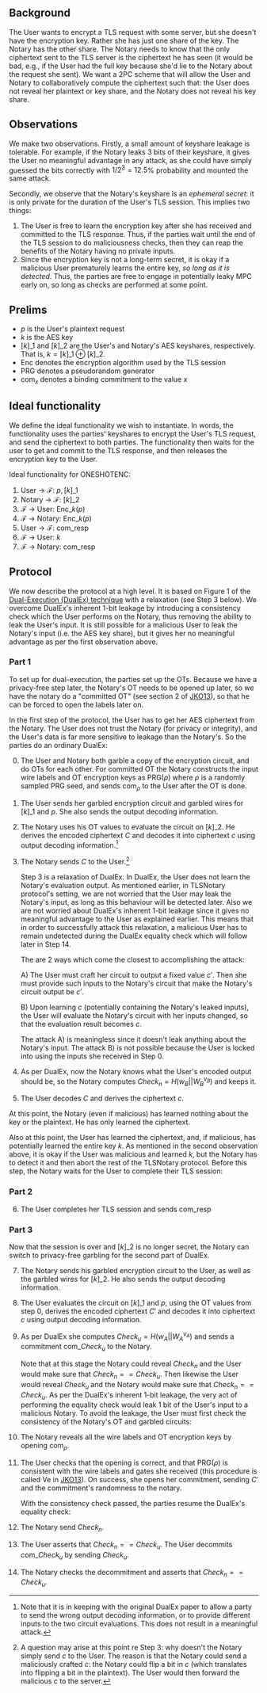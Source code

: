 ## Background

The User wants to encrypt a TLS request with some server, but she doesn't have the encryption key. Rather she has just one share of the key. The Notary has the other share. The Notary needs to know that the only ciphertext sent to the TLS server is the ciphertext he has seen (it would be bad, e.g., if the User had the full key because she'd lie to the Notary about the request she sent). We want a 2PC scheme that will allow the User and Notary to collaboratively compute the ciphertext such that: the User does not reveal her plaintext or key share, and the Notary does not reveal his key share.

## Observations

We make two observations. Firstly, a small amount of keyshare leakage is tolerable. For example, if the Notary leaks 3 bits of their keyshare, it gives the User no meaningful advantage in any attack, as she could have simply guessed the bits correctly with $1/2^3 = 12.5$% probability and mounted the same attack.

Secondly, we observe that the Notary's keyshare is an _ephemeral secret_: it is only private for the duration of the User's TLS session. This implies two things:

1. The User is free to learn the encryption key after she has received and committed to the TLS response. Thus, if the parties wait until the end of the TLS session to do maliciousness checks, then they can reap the benefits of the Notary having no private inputs.
2. Since the encryption key is not a long-term secret, it is okay if a malicious User prematurely learns the entire key, _so long as it is detected_. Thus, the parties are free to engage in potentially leaky MPC early on, so long as checks are performed at some point.

## Prelims

* $p$ is the User's plaintext request
* $k$ is the AES key
* $[k]\_1$ and $[k]\_2$ are the User's and Notary's AES keyshares, respectively. That is, $k = [k]\_1 \oplus [k]\_2$.
* $\mathsf{Enc}$ denotes the encryption algorithm used by the TLS session
* $\mathsf{PRG}$ denotes a pseudorandom generator
* $\mathsf{com}_x$ denotes a binding commitment to the value $x$

## Ideal functionality

We define the ideal functionality we wish to instantiate. In words, the functionality uses the parties' keyshares to encrypt the User's TLS request, and send the ciphertext to both parties. The functionality then waits for the user to get and commit to the TLS response, and then releases the encryption key to the User.

Ideal functionality for ONESHOTENC:

1. User → ℱ: $p, [k]\_1$
2. Notary → ℱ: $[k]\_2$
3. ℱ → User: $\mathsf{Enc}\_k(p)$
4. ℱ → Notary: $\mathsf{Enc}\_k(p)$
5. User → ℱ: $\mathsf{com}\_\mathsf{resp}$
6. ℱ → User: $k$
7. ℱ → Notary: $\mathsf{com}\_\mathsf{resp}$

## Protocol

We now describe the protocol at a high level. It is based on Figure 1 of the [Dual-Execution (DualEx) technique](https://www.cs.virginia.edu/~evans/pubs/oakland2012/quidproquotocols.pdf) with a relaxation (see Step 3 below). We overcome DualEx's inherent 1-bit leakage by introducing a consistency check which the User performs on the Notary, thus removing the ability to leak the User's input. It is still possible for a malicious User to leak the Notary's input (i.e. the AES key share), but it gives her no meaningful advantage as per the first observation above.
### Part 1

To set up for dual-execution, the parties set up the OTs. Because we have a privacy-free step later, the Notary's OT needs to be opened up later, so we have the notary do a "committed OT" (see section 2 of [JKO13](https://eprint.iacr.org/2013/073)), so that he can be forced to open the labels later on.

In the first step of the protocol, the User has to get her AES ciphertext from the Notary. The User does not trust the Notary (for privacy or integrity), and the User's data is far more sensitive to leakage than the Notary's. So the parties do an ordinary DualEx:

0. The User and Notary both garble a copy of the encryption circuit, and do OTs for each other. For committed OT the Notary constructs the input wire labels and OT encryption keys as $\mathsf{PRG}(\rho)$ where $\rho$ is a randomly sampled PRG seed, and sends $\mathsf{com}_\rho$ to the User after the OT is done.
1. The User sends her garbled encryption circuit and garbled wires for $[k]\_1$ and $p$. She also sends the output decoding information.
2. The Notary uses his OT values to evaluate the circuit on $[k]\_2$. He derives the encoded ciphertext $C$ and decodes it into ciphertext $c$ using output decoding information.[^1]
3. The Notary sends $C$ to the User.[^2]

    Step 3 is a relaxation of DualEx. In DualEx, the User does not learn the Notary's evaluation output. As mentioned earlier, in TLSNotary protocol's setting, we are not worried that the User may leak the Notary's input, as long as this behaviour will be detected later. Also we are not worried about DualEx's inherent 1-bit leakage since it gives no meaningful advantage to the User as explained earlier. This means that in order to successfully attack this relaxation, a malicious User has to remain undetected during the DualEx equality check which will follow later in Step 14.

    The are 2 ways which come the closest to accomplishing the attack:

    A) The User must craft her circuit to output a fixed value $c'$. Then she must provide such inputs to the Notary's circuit that make the Notary's circuit output be $c'$.

    B) Upon learning $c$ (potentially containing the Notary's leaked inputs), the User will evaluate the Notary's circuit with her inputs changed, so that the evaluation result becomes $c$. 

    The attack A) is meaningless since it doesn't leak anything about the Notary's input. The attack B) is not possible because the User is locked into using the inputs she received in Step 0.

4. As per DualEx, now the Notary knows what the User's encoded output should be, so the Notary computes $Check_n = H(w_B || W_B^{v_B})$ and keeps it.
5. The User decodes $C$ and derives the ciphertext $c$.


[^1]: Note that it is in keeping with the original DualEx paper to allow a party to send the wrong output decoding information, or to provide different inputs to the two circuit evaluations. This does not result in a meaningful attack.

[^2]: A question may arise at this point re Step 3: why doesn't the Notary simply send $c$ to the User. The reason is that the Notary could send a maliciously crafted $c$: the Notary could flip a bit in $c$ (which translates into flipping a bit in the plaintext). The User would then forward the malicious $c$ to the server.


At this point, the Notary (even if malicious) has learned nothing about the key or the plaintext. He has only learned the ciphertext.

Also at this point, the User has learned the ciphertext, and, if malicious, has potentially learned the entire key $k$. As mentioned in the second observation above, it is okay if the User was malicious and learned $k$, but the Notary has to detect it and then abort the rest of the TLSNotary protocol. Before this step, the Notary waits for the User to complete their TLS session:

### Part 2

6. The User completes her TLS session and sends $\mathsf{com}\_\mathsf{resp}$

### Part 3

Now that the session is over and $[k]\_2$ is no longer secret, the Notary can switch to privacy-free garbling for the second part of DualEx.

7. The Notary sends his garbled encryption circuit to the User, as well as the garbled wires for $[k]\_2$. He also sends the output decoding information.
8. The User evaluates the circuit on $[k]\_1$ and $p$, using the OT values from step 0, derives the encoded ciphertext $C'$ and decodes it into ciphertext $c$ using output decoding information.
9. As per DualEx she computes $Check_u = H(w_A || W_A^{v_A})$ and sends a commitment $\mathsf{com}\_{Check_u}$ to the Notary.

    Note that at this stage the Notary could reveal $Check_n$ and the User would make sure that $Check_n == Check_u$. Then likewise the User would reveal $Check_u$ and the Notary would make sure that $Check_n == Check_u$.
    As per the DualEx's inherent 1-bit leakage, the very act of performing the equality check would leak 1 bit of the User's input to a malicious Notary. To avoid the leakage, the User must first check the consistency of the Notary's OT and garbled circuits:


10. The Notary reveals all the wire labels and OT encryption keys by opening $\mathsf{com}_\rho$.
11. The User checks that the opening is correct, and that $\mathsf{PRG}(\rho)$ is consistent with the wire labels and gates she received (this procedure is called $\mathsf{Ve}$ in [JKO13](https://eprint.iacr.org/2013/073)). On success, she opens her commitment, sending $C'$ and the commitment's randomness to the notary.

    With the consistency check passed, the parties resume the DualEx's equality check:

12. The Notary send $Check_n$.
13. The User asserts that $Check_n == Check_u$. The User decommits $\mathsf{com}\_{Check_u}$ by sending $Check_u$.
14. The Notary checks the decommitment and asserts that $Check_n == Check_u$.